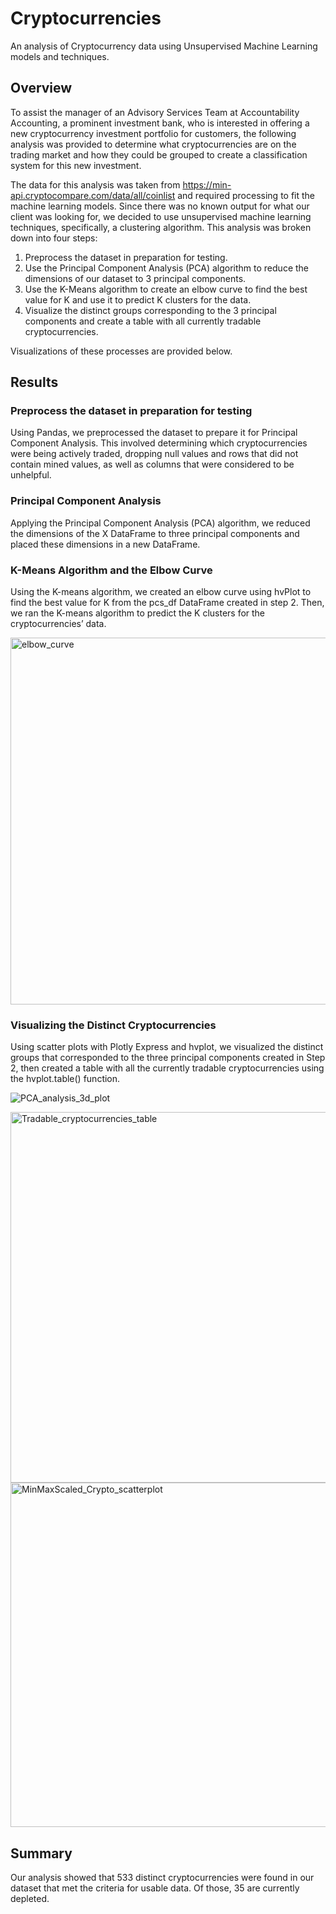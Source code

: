 # Cryptocurrencies
An analysis of Cryptocurrency data using Unsupervised Machine Learning models and techniques.

## Overview
To assist the manager of an Advisory Services Team at Accountability Accounting, a prominent investment bank, who is interested in offering a new cryptocurrency investment portfolio for customers, the following analysis was provided to determine what cryptocurrencies are on the trading market and how they could be grouped to create a classification system for this new investment.

The data for this analysis was taken from https://min-api.cryptocompare.com/data/all/coinlist and required processing to fit the machine learning models. Since there was no known output for what our client was looking for, we decided to use unsupervised machine learning techniques, specifically, a clustering algorithm. This analysis was broken down into four steps:

1. Preprocess the dataset in preparation for testing.
2. Use the Principal Component Analysis (PCA) algorithm to reduce the dimensions of our dataset to 3 principal components.
3. Use the K-Means algorithm to create an elbow curve to find the best value for K and use it to predict K clusters for the data. 
4. Visualize the distinct groups corresponding to the 3 principal components and create a table with all currently tradable cryptocurrencies.

Visualizations of these processes are provided below.

## Results

### Preprocess the dataset in preparation for testing
Using Pandas, we preprocessed the dataset to prepare it for Principal Component Analysis. This involved determining which cryptocurrencies were being actively traded, dropping null values and rows that did not contain mined values, as well as columns that were considered to be unhelpful. 

### Principal Component Analysis
Applying the Principal Component Analysis (PCA) algorithm, we reduced the dimensions of the X DataFrame to three principal components and placed these dimensions in a new DataFrame.

### K-Means Algorithm and the Elbow Curve
Using the K-means algorithm, we created an elbow curve using hvPlot to find the best value for K from the pcs_df DataFrame created in step 2. Then, we ran the K-means algorithm to predict the K clusters for the cryptocurrencies’ data.

<img width="587" alt="elbow_curve" src="https://user-images.githubusercontent.com/104729703/193395074-7d432f2f-f2ce-4757-b200-72a84ca320cc.png">

### Visualizing the Distinct Cryptocurrencies
Using scatter plots with Plotly Express and hvplot, we visualized the distinct groups that corresponded to the three principal components created in Step 2, then created a table with all the currently tradable cryptocurrencies using the hvplot.table() function.

![PCA_analysis_3d_plot](https://user-images.githubusercontent.com/104729703/193395083-674168e0-585f-4185-b20e-38326bd707ca.png)


<img width="593" alt="Tradable_cryptocurrencies_table" src="https://user-images.githubusercontent.com/104729703/193395210-5137de49-c83a-41be-92c4-85b47978f450.png">


<img width="551" alt="MinMaxScaled_Crypto_scatterplot" src="https://user-images.githubusercontent.com/104729703/193395181-de0f5d5b-9366-4d25-af31-d97bc4e5c413.png">

## Summary
Our analysis showed that 533 distinct cryptocurrencies were found in our dataset that met the criteria for usable data. Of those, 35 are currently depleted.
